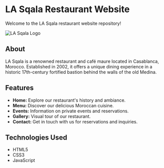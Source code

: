 # LA Sqala Restaurant Website

Welcome to the LA Sqala restaurant website repository!

![LA Sqala Logo](https://sqala.ma/wp-content/uploads/2021/03/Sqala-logo-blue.png)

## About

LA Sqala is a renowned restaurant and café maure located in Casablanca, Morocco. Established in 2002, it offers a unique dining experience in a historic 17th-century fortified bastion behind the walls of the old Medina.

## Features

- **Home:** Explore our restaurant's history and ambiance.
- **Menu:** Discover our delicious Moroccan cuisine.
- **Events:** Information on private events and reservations.
- **Gallery:** Visual tour of our restaurant.
- **Contact:** Get in touch with us for reservations and inquiries.

## Technologies Used

- HTML5
- CSS3
- JavaScript
